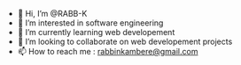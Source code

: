 - 👋 Hi, I’m @RABB-K
- 👀 I’m interested in software engineering 
- 🌱 I’m currently learning web developement 
- 💞️ I’m looking to collaborate on web developement projects
- 📫 How to reach me : rabbinkambere@gmail.com
  

<!---
RABB-K/RABB-K is a ✨ special ✨ repository because its `README.md` (this file) appears on your GitHub profile.
You can click the Preview link to take a look at your changes.
--->
